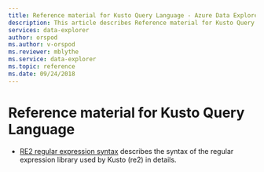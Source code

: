 ```yaml
---
title: Reference material for Kusto Query Language - Azure Data Explorer | Microsoft Docs
description: This article describes Reference material for Kusto Query Language in Azure Data Explorer.
services: data-explorer
author: orspod
ms.author: v-orspod
ms.reviewer: mblythe
ms.service: data-explorer
ms.topic: reference
ms.date: 09/24/2018
---
```

# Reference material for Kusto Query Language

* [RE2 regular expression syntax](./re2.md) describes the syntax 
  of the regular expression library used by Kusto (re2) in details.

